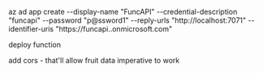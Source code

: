 ﻿az ad app create --display-name "FuncAPI" --credential-description "funcapi" --password "p@ssword1" --reply-urls "http://localhost:7071" --identifier-uris "https://funcapi.<tenantname>.onmicrosoft.com"

deploy function

add cors - that'll allow fruit data imperative to work